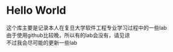 Hello World</br>
====
这个库主要是记录本人在复旦大学软件工程专业学习过程中的一些lab</br>
由于使用github比较晚，所以有的lab会没有，请见谅</br>
不过我会尽可能的更新一些lab</br>

